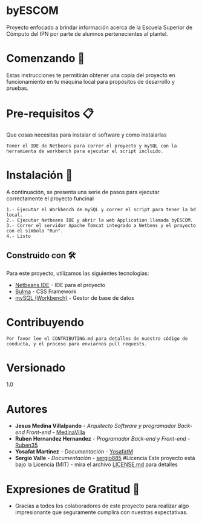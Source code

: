 # byESCOM
Proyecto enfocado a brindar información acerca de la Escuela Superior de Cómputo del IPN por parte de alumnos  pertenecientes al plantel. 
# Comenzando 🚀
Estas instrucciones te permitirán obtener una copia del proyecto en funcionamiento en tu máquina local para propósitos de desarrollo y pruebas.
# Pre-requisitos 📋
Que cosas necesitas para instalar el software y como instalarlas
```
Tener el IDE de Netbeans para correr el proyecto y mySQL con la herramienta de workbench para ejecutar el script incluido.
```
# Instalación 🔧
A continuación, se presenta una serie de pasos para ejecutar correctamente el proyecto funcinal
```
1.- Ejecutar el Workbench de mySQL y correr el script para tener la bd local.
2.- Ejecutar Netbeans IDE y abrir la web Application llamada byESCOM.
3.- Correr el servidor Apache Tomcat integrado a Netbens y el proyecto con el simbolo "Run".
4.- Listo
```
## Construido con 🛠️

Para este proyecto, utilizamos las siguientes tecnologias:

* [Netbeans IDE](https://netbeans.org/) - IDE para el proyecto
* [Bulma](https://bulma.io/) - CSS Framework
* [mySQL (Workbench)](https://www.mysql.com/) - Gestor de base de datos

# Contribuyendo
```
Por favor lee el CONTRIBUTING.md para detalles de nuestro código de conducta, y el proceso para enviarnos pull requests.
```
# Versionado
1.0
# Autores
* **Jesus Medina Villalpando** - *Arquitecto Software y programador Back-end Front-end* - [MedinaVilla](https://github.com/MedinaVilla)
* **Ruben Hernandez Hernandez** - *Programador Back-end y Front-end* - [Ruben35](https://github.com/Ruben35)
* **Yosafat Martinez** - *Documentación* - [YosafatM](#YosafatM)
* **Sergio Valle** - *Documentación* - [sergio885](#sergion885)
#Licencia
Este proyecto está bajo la Licencia (MIT) - mira el archivo [LICENSE.md](LICENSE.md) para detalles
# Expresiones de Gratitud 🎁
* Gracias a todos los colaboradores de este proyecto para realizar algo impresionante que seguramente cumplira con nuestras expectativas.

